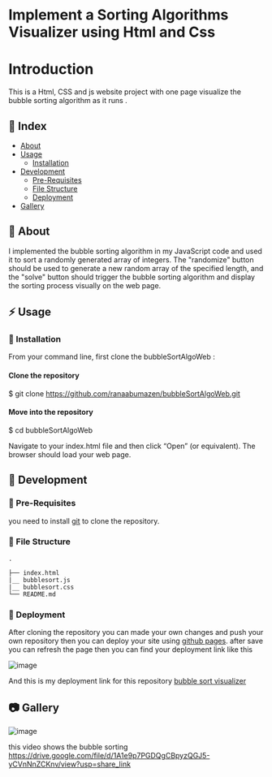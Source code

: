 
# Implement a Sorting Algorithms Visualizer using Html and Css

# Introduction 

This is a Html, CSS and js website project  with  one page visualize the bubble sorting algorithm as it runs .

## :ledger: Index
   - [About](#beginner-about)
   - [Usage](#zap-usage)
      * [Installation](#electric_plug-installation)
   - [Development](#wrench-development)
     - [Pre-Requisites](#notebook-pre-requisites)
     - [File Structure](#file_folder-file-structure) 
     - [Deployment](#rocket-deployment)
  - [Gallery](#camera-gallery)


 ## :beginner: About

I implemented the bubble sorting algorithm in my JavaScript code and used it to sort a randomly generated array of integers. 
The "randomize" button should be used to generate a new random array of the specified length, and the "solve" button should trigger the bubble sorting algorithm and display the sorting process visually on the web page.

## :zap: Usage


###  :electric_plug: Installation

From your command line, first clone the bubbleSortAlgoWeb :
#### Clone the repository

$ git clone https://github.com/ranaabumazen/bubbleSortAlgoWeb.git
####  Move into the repository
$ cd bubbleSortAlgoWeb

Navigate to your index.html file and then click “Open” (or equivalent). The browser should load your web page.

##  :wrench: Development
### :notebook: Pre-Requisites
you need to install [git](https://git-scm.com/downloads) to clone the repository.

###  :file_folder: File Structure

```
.

├── index.html
|__ bubblesort.js
|__ bubblesort.css
└── README.md

```

### :rocket: Deployment

After cloning the repository you can made your own changes and push your own repository 
then you can deploy your site using [github pages](https://docs.github.com/en/pages/getting-started-with-github-pages/configuring-a-publishing-source-for-your-github-pages-site).
after save you can refresh the page then you can find your deployment link like this 

![image](https://user-images.githubusercontent.com/35702411/228830917-94422210-c0fd-4a14-98ab-814c658f8648.png)



And this is my deployment link for this repository [bubble sort visualizer](https://ranaabumazen.github.io/bubbleSortAlgoWeb/)



##  :camera: Gallery

![image](https://user-images.githubusercontent.com/35702411/228829502-cfa42f96-197b-48c2-bd38-0f2a37fe5b64.png)

this video shows the bubble sorting 
https://drive.google.com/file/d/1A1e9p7PGDQgCBpyzQGJ5-yCVnNnZCKnv/view?usp=share_link

